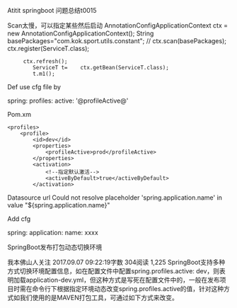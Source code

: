 Atitit springboot  问题总结t0015

Scan太慢，可以指定某些然后启动
AnnotationConfigApplicationContext   ctx = new AnnotationConfigApplicationContext();
		String basePackages="com.kok.sport.utils.constant";
		// ctx.scan(basePackages);
		ctx.register(ServiceT.class);
	 
		 ctx.refresh(); 
		    ServiceT t=    ctx.getBean(ServiceT.class);
		    t.m1();

Def use cfg  file by 

spring:
  profiles:
    active: '@profileActive@'

Pom.xm
 <!--定义打包命令指定的环境对应的profileActive变量值-->
    <profiles>
        <profile>
            <id>dev</id>
            <properties>
                <profileActive>prod</profileActive>
            </properties>
            <activation>
                <!--指定默认激活-->
                <activeByDefault>true</activeByDefault>
            </activation>
Datasource url
Could not resolve placeholder 'spring.application.name' in value "${spring.application.name}"



Add cfg


spring:
  application:
    name: xxxx



SpringBoot发布打包动态切换环境

我本佛山人关注
2017.09.07 09:22:19字数 304阅读 1,225
SpringBoot支持多种方式切换环境配置信息，如在配置文件中配置spring.profiles.active: dev，则表明加载application-dev.yml，但这种方式是写死在配置文件中的，一般在发布项目时需在命令行下根据指定环境动态改变spring.profiles.active的值，针对这种方式如我们使用的是MAVEN打包工具，可通过如下方式来改变。


